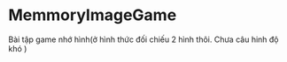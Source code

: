 MemmoryImageGame
================

Bài tập game nhớ hình(ở hình thức đối chiếu 2 hình thôi. Chưa câu hinh độ khó )
